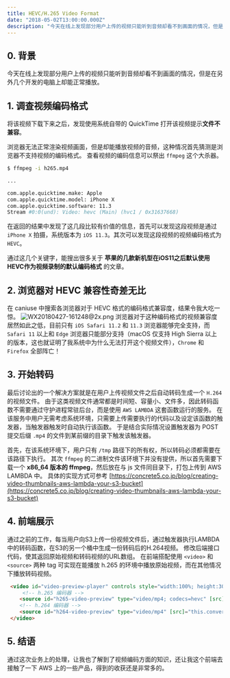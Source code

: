 ```yaml
---
title: HEVC/H.265 Video Format
date: "2018-05-02T13:00:00.000Z"
description: "今天在线上发现部分用户上传的视频只能听到音频却看不到画面的情况，但是在另外几个开发的电脑上却能正常播放。"
---
```


## 0. 背景
今天在线上发现部分用户上传的视频只能听到音频却看不到画面的情况，但是在另外几个开发的电脑上却能正常播放。

## 1. 调查视频编码格式
将该视频下载下来之后，发现使用系统自带的 QuickTime 打开该视频提示**文件不兼容**。

浏览器无法正常渲染视频画面，但是却能播放视频的音频，这种情况首先猜测是浏览器不支持视频的编码格式。
查看视频的编码信息可以祭出 `ffmpeg` 这个大杀器。

```bash
$ ffmpeg -i h265.mp4

...

com.apple.quicktime.make: Apple
com.apple.quicktime.model: iPhone X
com.apple.quicktime.software: 11.3
Stream #0:0(und): Video: hevc (Main) (hvc1 / 0x31637668)
```

在返回的结果中发现了这几段比较有价值的信息，首先可以发现这段视频是通过 `iPhone X` 拍摄，系统版本为 `iOS 11.3`。其次可以发现这段视频的视频编码格式为 `HEVC`。

通过这几个关键字，能搜出很多关于 **苹果的几款新机型在iOS11之后默认使用HEVC作为视频录制的默认编码格式** 的文章。

## 2. 浏览器对 HEVC 兼容性奇差无比

在 caniuse 中搜索各浏览器对于 HEVC 格式的编码格式兼容度，结果令我大吃一惊。
![WX20180427-161248@2x.png](https://i.loli.net/2018/04/27/5ae2db8b32c6d.png)
浏览器对于这种编码格式的视频兼容度居然如此之低，目前只有 `iOS Safari 11.2` 和 `11.3` 浏览器能够完全支持，而 `Safari 11` 以上和 `Edge` 浏览器只能部分支持（macOS 仅支持 High Sierra 以上的版本，这也就证明了我系统中为什么无法打开这个视频文件），`Chrome` 和 `Firefox` 全部阵亡！

## 3. 开始转码
最后讨论出的一个解决方案就是在用户上传视频文件之后自动转码生成一个 `H.264` 的视频文件。
由于这类视频文件通常都是时间短、容量小、文件多，因此转码函数不需要通过守护进程常驻后台，而是使用 `AWS LAMBDA` 这套函数运行的服务。
在该服务中用户无需考虑系统环境，只需要上传需要执行的代码以及设定该函数的触发器，当触发器触发时自动执行该函数。
于是结合实际情况设置触发器为 POST 提交后缀 `.mp4` 的文件到某前缀的目录下触发该触发器。

首先，在该系统环境下，用户只有 `/tmp` 路径下的所有权，所以转码必须都需要在该路径下执行。
其次 `ffmpeg` 的二进制文件该环境下并没有提供，所以首先需要下载一个 **x86_64 版本的 ffmpeg**，然后放在与 js 文件同目录下，打包上传到 AWS LAMBDA 中。
具体的实现方式可参考 [https://concrete5.co.jp/blog/creating-video-thumbnails-aws-lambda-your-s3-bucket](https://concrete5.co.jp/blog/creating-video-thumbnails-aws-lambda-your-s3-bucket)

## 4. 前端展示
通过之前的工作，每当用户向S3上传一份视频文件后，通过触发器执行LAMBDA中的转码函数，在S3的另一个桶中生成一份转码后的H.264视频。
修改后端接口代码，使其返回原始视频和转码视频的URL数组。
在前端搭配使用 `<video>` 和 `<source>` 两种 tag 可实现在能播放 h.265 的环境中播放原始视频，而在其他情况下播放转码视频。

```html
 <video id="video-preview-player" controls style="width:100%; height:300px">
     <!-- h.265 编码器 -->
    <source id="h265-video-preview" type="video/mp4; codecs=hevc" [src]="this.originalVideoUrl">
    <!-- h.264 编码器 -->
    <source id="h264-video-preview" type="video/mp4" [src]="this.convertVideoUrl ? this.convertVideoUrl : this.originalVideoUrl">
 </video>

```

## 5. 结语
通过这次业务上的处理，让我也了解到了视频编码方面的知识，还让我这个前端去接触了一下 AWS 上的一些产品，得到的收获还是非常多的。
